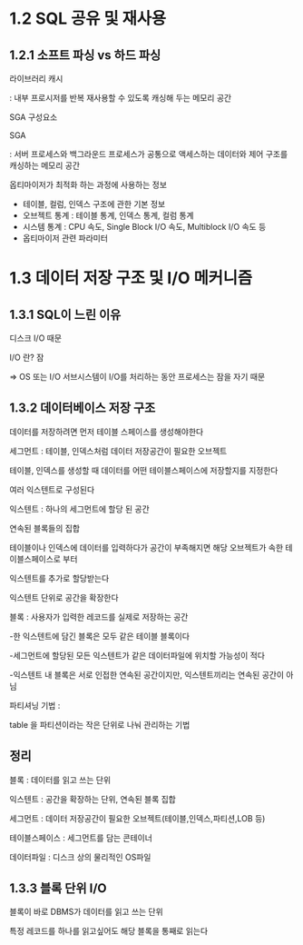 # 1.2 SQL 공유 및 재사용

## 1.2.1 소프트 파싱 vs 하드 파싱

라이브러리 캐시 

: 내부 프로시저를 반복 재사용할 수 있도록 캐싱해 두는 메모리 공간

 SGA 구성요소 

SGA

: 서버 프로세스와 백그라운드 프로세스가 공통으로 액세스하는 데이터와 제어 구조를 캐싱하는 메모리 공간 

옵티마이저가 최적화 하는 과정에 사용하는 정보

- 테이블, 컬럼, 인덱스 구조에 관한 기본 정보
- 오브젝트 통계 : 테이블 통계, 인덱스 통계, 컬럼 통계
- 시스템 통계 : CPU 속도, Single Block I/O 속도, Multiblock I/O 속도 등
- 옵티마이저 관련 파라미터

# 1.3 데이터 저장 구조 및  I/O 메커니즘

## 1.3.1 SQL이 느린 이유

디스크 I/O 때문

I/O 란? 잠

⇒ OS 또는 I/O 서브시스템이 I/O를 처리하는 동안 프로세스는 잠을 자기 때문 

## 1.3.2 데이터베이스 저장 구조

데이터를 저장하려면 먼저 테이블 스페이스를 생성해야한다 

세그먼트 : 테이블, 인덱스처럼 데이터 저장공간이 필요한 오브젝트 

테이블, 인덱스를 생성할 때 데이터를 어떤 테이블스페이스에 저장할지를 지정한다 

여러 익스텐트로 구성된다

익스텐트 : 하나의 세그먼트에 할당 된 공간

연속된 블록들의 집합

테이블이나 인덱스에 데이터를 입력하다가 공간이 부족해지면 해당 오브젝트가 속한 테이블스페이스로 부터

익스텐트를 추가로 할당받는다 

익스텐트 단위로 공간을 확장한다

블록 : 사용자가 입력한 레코드를 실제로 저장하는 공간 

-한 익스텐트에 담긴 블록은 모두 같은 테이블 블록이다 

-세그먼트에 할당된 모든 익스텐트가 같은 데이터파일에 위치할 가능성이 적다 

-익스텐트 내 블록은 서로 인접한 연속된 공간이지만, 익스텐트끼리는 연속된 공간이 아님 

파티셔닝 기법 : 

table 을 파티션이라는 작은 단위로 나눠 관리하는 기법

## 정리

블록 : 데이터를 읽고 쓰는 단위

익스텐트 : 공간을 확장하는 단위, 연속된 블록 집합

세그먼트 : 데이터 저장공간이 필요한 오브젝트(테이블,인덱스,파티션,LOB 등)

테이블스페이스 : 세그먼트를 담는 콘테이너

데이터파일 : 디스크 상의 물리적인 OS파일 

## 1.3.3 블록 단위 I/O

블록이 바로 DBMS가 데이터를 읽고 쓰는 단위 

특정 레코드를 하나를 읽고싶어도 해당 블록을 통째로 읽는다